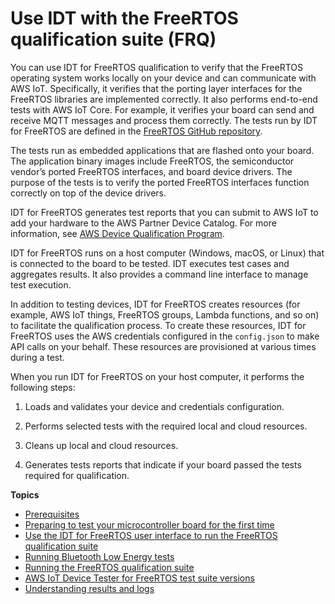 # Use IDT with the FreeRTOS qualification suite \(FRQ\)<a name="idt-freertos-qualification"></a>

 You can use IDT for FreeRTOS qualification to verify that the FreeRTOS operating system works locally on your device and can communicate with AWS IoT\. Specifically, it verifies that the porting layer interfaces for the FreeRTOS libraries are implemented correctly\. It also performs end\-to\-end tests with AWS IoT Core\. For example, it verifies your board can send and receive MQTT messages and process them correctly\. The tests run by IDT for FreeRTOS are defined in the [FreeRTOS GitHub repository](https://github.com/aws/amazon-freertos)\.

The tests run as embedded applications that are flashed onto your board\. The application binary images include FreeRTOS, the semiconductor vendor’s ported FreeRTOS interfaces, and board device drivers\. The purpose of the tests is to verify the ported FreeRTOS interfaces function correctly on top of the device drivers\. 

IDT for FreeRTOS generates test reports that you can submit to AWS IoT to add your hardware to the AWS Partner Device Catalog\. For more information, see [AWS Device Qualification Program](https://aws.amazon.com/partners/dqp/)\.

IDT for FreeRTOS runs on a host computer \(Windows, macOS, or Linux\) that is connected to the board to be tested\. IDT executes test cases and aggregates results\. It also provides a command line interface to manage test execution\.

In addition to testing devices, IDT for FreeRTOS creates resources \(for example, AWS IoT things, FreeRTOS groups, Lambda functions, and so on\) to facilitate the qualification process\. To create these resources, IDT for FreeRTOS uses the AWS credentials configured in the `config.json` to make API calls on your behalf\. These resources are provisioned at various times during a test\.

When you run IDT for FreeRTOS on your host computer, it performs the following steps:

1. Loads and validates your device and credentials configuration\.

1. Performs selected tests with the required local and cloud resources\.

1. Cleans up local and cloud resources\.

1. Generates tests reports that indicate if your board passed the tests required for qualification\.

**Topics**
+ [Prerequisites](dev-tester-prereqs.md)
+ [Preparing to test your microcontroller board for the first time](qual-steps.md)
+ [Use the IDT for FreeRTOS user interface to run the FreeRTOS qualification suite](device-tester-ui.md)
+ [Running Bluetooth Low Energy tests](afr-bridgekeeper-dt-bt.md)
+ [Running the FreeRTOS qualification suite](run-tests.md)
+ [AWS IoT Device Tester for FreeRTOS test suite versions](idt-test-suite-versions.md)
+ [Understanding results and logs](results-logs.md)